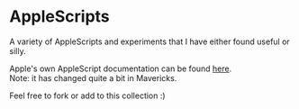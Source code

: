 AppleScripts
============

A variety of AppleScripts and experiments that I have either found useful or silly.

Apple's own AppleScript documentation can be found <a href="https://developer.apple.com/library/mac/documentation/applescript/conceptual/applescriptlangguide/introduction/ASLR_intro.html">here</a>.
<br>
Note: it has changed quite a bit in Mavericks.



Feel free to fork or add to this collection :)
